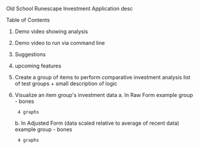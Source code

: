 Old School Runescape Investment Application
    desc

Table of Contents

1. Demo video showing analysis
2. Demo video to run via command line
3. Suggestions
4. upcoming features





1. Create a group of items to perform comparative investment analysis
    list of test groups + small description of logic

2. Visualize an item group's investment data 
    a. In Raw Form
        example group - bones

        4 graphs
        
    b. In Adjusted Form (data scaled relative to average of recent data)
        example group - bones

        4 graphs
